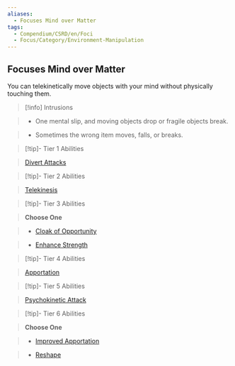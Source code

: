 ```yaml
---
aliases:
  - Focuses Mind over Matter
tags:
  - Compendium/CSRD/en/Foci
  - Focus/Category/Environment-Manipulation
---
```

  
    
## Focuses Mind over Matter    
You can telekinetically move objects with your mind without physically touching them.    
  
>[!info] Intrusions    
>- One mental slip, and moving objects drop or fragile objects break.    
>- Sometimes the wrong item moves, falls, or breaks.    
  
  
>[!tip]- Tier 1 Abilities    
> [Divert Attacks](Divert-Attacks.md)    
  
  
>[!tip]- Tier 2 Abilities    
> [Telekinesis](Telekinesis.md)    
  
  
>[!tip]- Tier 3 Abilities    
> **Choose One**    
>- [Cloak of Opportunity](Cloak-of-Opportunity.md)    
>- [Enhance Strength](Enhance-Strength.md)    
  
  
>[!tip]- Tier 4 Abilities    
> [Apportation](Apportation.md)    
  
  
>[!tip]- Tier 5 Abilities    
> [Psychokinetic Attack](Psychokinetic-Attack.md)    
  
  
>[!tip]- Tier 6 Abilities    
> **Choose One**    
>- [Improved Apportation](Improved-Apportation.md)    
>- [Reshape](Reshape.md)
